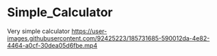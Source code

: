 # Simple_Calculator
Very simple calculator
https://user-images.githubusercontent.com/92425223/185731685-590012da-4e82-4464-a0cf-30dea05d6fbe.mp4
